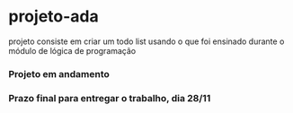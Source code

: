 # projeto-ada
projeto consiste em criar um todo list usando o que foi ensinado durante o módulo de lógica de programação

### Projeto em andamento
### Prazo final para entregar o trabalho, dia 28/11
